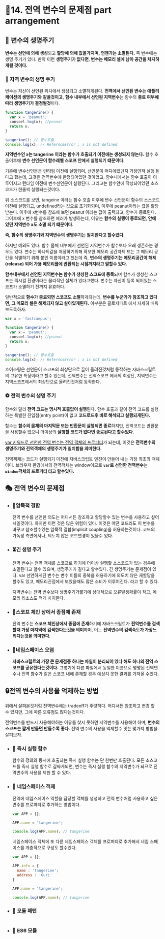 # 🎈14. 전역 변수의 문제점 part arrangement

## 🔎 변수의 생명주기

**변수는 선언에 의해 생성**되고 **할당에 의해 값을가지며, 언젠가는 소멸된다.**
즉 변수에는 생명 주기가 있다. 만약 이런 **생명주기가 없다면, 변수는 메모리 셀에 남아 공간을 차지하게될 것이다.**

### 🏀 지역 변수의 생명 주기

변수는 자신이 선언된 위치에서 생성되고 소멸하게된다.
**전역에서 선언된 변수는 애플리케이션의 생명주기와 같을것이고,**
**함수 내부에서 선언된 지역변수**는 함수의 **종료 여부에따라 생명주기가 결정될것**이다.

```javascript
function tangerine() {
  var x = 'peanut';
  consoel.log(x); //peanut
  return x;
}

tangerine(); // 함수호출
console.log(x); // RefernceError : x is not defined
```

**지역변수인 x는 tangerine 이라는 함수가 호출되기 이전에는 생성되지 않는다.**
함수 호출이후에 **변수 선언문이 함수레벨 스코프 안에서 실행되기 떄문이다.**

기존에 변수선언문은 런타임 이전에 실행되며, 선언문이 어디에있던지 가장먼저 실행 된다고 했는데,
그것은 전역변수에 한정되어있던 것이었고, 함수내에서는 함수 호출이 이루어지고 런타임 이전에 변수선언문이 실행된다. 그리고는 함수안에 작성되어있던 소스코드가 한줄씩 실행되는것이다.

위 소스코드를 보면, tangeine 이라는 함수 호출 이후에 변수 선언문이 함수의 소스코드 이전에 실행되고, undefined라는 값으로 초기화되며, 이후에 peanut이라는 값을 할당받는다. 이후에 x변수를 참조해 보면 peanut 이라는 값이 출력되고, 함수가 종료된다. 그이후에 x 변수를 참조하면 에러가 발생하는데, 이유는 **함수의 실행이 종료되면, 안에있던 지역변수 x도 소멸 되기 떄문이다.**

**즉, 함수의 생명주기와 지역변수의 생명주기는 일치한다고 할수있다.**

하지만 예외도 있다. 함수 몸체 내부에서 선언된 지역변수가 함수보다 오래 생존하는 경우도 있다.
변수는 하나의값을 저장하기위해 확보한 메모리 공간자체 또는 그 메모리 공간을 식별하기 위해 붙인 이름이라고 했는데 즉, **변수의 생명주기는 메모리공간이 해제(release) 되어 가용 메모리풀에 반환되는 시점까지라고 말할수 있다.**

**함수내부에서 선언된 지역변수는 함수가 생성한 스코프에 등록**되며 함수가 생성한 스코프는 렉시컬 환경이라는 물리적인 실체가 있다고했다. 변수는 자신이 등록 되어있는 스코프가 소멸하기 전까지 유효하다.

일반적으로 **함수가 종료되면 스코프도 소멸**하게되는데, **변수를 누군가가 참조하고 있다면, 그 메모리 셀은 해제되지 않고 살아있게된다.**
이부분은 클로저파트 에서 자세히 배워 보도록하자.

```javascript
var x = 'fastcampus';

function tangerine() {
  var x = 'peanut';
  consoel.log(x); //peanut
  return x;
}

tangerine(); // 함수호출
console.log(x); // RefernceError : x is not defined
```

호이스팅은 선언문이 스코프의 최상단으로 끌어 올려진것처럼 동작하는 자바스크립트의 고유한 특징이라고 할수 있는데, 전역변수는 전역스코프 에서의 최상단, 지역변수는 지역스코프에서의 최상단으로 올려진것처럼 동작한다.

### ⚽ 전역 변수의 생명 주기

함수와 달리 **전역 코드는 명시적 호출없이 실행**된다. 함수 호출과 같이 전역 코드를 실행하는 특별한 진입점(entry point)이 없고 **코드로드후 바로 해석되고 실행되게된다.**

함수는 **함수의 몸체의 마지막문 또는 반환문이 실행되면 종료**하지만, 전역코드는 반환문을 사용할수 없으니 더이상의 **실행할 코드가 없다면 종료된다고 할수있다.**

<u>var 키워드로 선언한 전역 변수는 전역 객체의 프로퍼티</u>가 되는데, 이것은 **전역변수의 생명주기와 전역객체의 생명주기가 일치함을 의미한다.**

전역객체는 코드가 실행되기 이전에 자바스크립트 엔진이 만들어 내는 가장 최초의 객체이다.
브라우저 환경에서의 전역객체는 window이므로 **`var`로 선언한 전역변수**는 **`window`객체의 프로퍼티 타고 할수있다.**

## 🎭 전역 변수의 문제점

- ### 🧬암묵적 결합

  전역 변수를 선언한 의도는 어디서든 참조하고 할당할수 있는 변수를 사용하고 싶어서일것이다.
  하지만 이런 것은 많은 위험이 있다. 이것은 어떤 코드라도 이 변수를 바꾸고 참조할수있는 암묵적 결합(implicit coupling)을 허용하는것이다. 코드의 가독성 측면에서나, 의도치 않은 코드변경이 있을수 있다.

- ### ⏳긴 생명 주기

  전역 변수는 전역 객체를 스코프로 하기에 더이상 실행할 소스코드가 없는 경우에 소멸된다고 할수 있으며, 생명주기가 길다고 할수있다.
  긴 생명주기는 문제점이 있다. var 선언하게된 변수는 변수 이름의 중복을 허용하기에 의도치 않은 재할당을 할수도 있고, 메모리관점에서 보았을때도 많은 소비가 이루어진다. 라고 할 수 있다.

  지역변수는 전역 변수보다 생명주기가짧기에 상대적으로 오류발생확률이 작고, 메모리 리소스도 적게 차지한다.

- ### 📮스코프 체인 상에서 종점에 존재

  전역 변수는 **스코프 체인상에서 종점에 존재**하기에 자바스크립트가 **전역변수를 검색할때 가장 마지막에 검색한다는것을 의미**하며, 이는 **전역변수의 검색속도가 가장느리다는것을 의미한다.**

- ### 📜네임스페이스 오염
  **자바스크립트의 가장 큰 문제점중 하나는 파일이 분리되어 있다 해도 하나의 전역 스코프를 공유한다는것이다.** 그렇기에 다른 파일에서 동일한 이름으로 명명된 전역변수나 전역 함수가 같은 스코프 내에 존재할 경우 예상치 못한 결과를 가져올 수있다.

## 🔒전역 변수의 사용을 억제하는 방법

위에서 살펴본것처럼 전역변수에는 tradeoff가 뚜렷하다.
어디서든 참조하고 변경 할 수 있지만, 그에 따른 오류점도 많다는것이다.

전역변수를 반드시 사용해야하는 이유를 찾지 못하면 지역변수를 사용해야 하며, **변수의 스코프는 짧게 만들면 만들수록 좋다.** 전역 변수의 사용을 억제할수 잇는 몇가지 방법을 살펴보자.

- ### 🥏 즉시 실행 함수

  함수의 정의와 동시에 호출되는 즉시 실행 함수는 단 한번만 호출된다.
  모든 소스코드를 즉시 실행 함수로 감싸게되면, 변수는 즉시 실행 함수의 지역변수가 되므로 전역변수의 사용을 제한 할 수 있다.

- ### 🛒 네임스페이스 객체

  전역에 네임스페이스 역할을 담당할 객체를 생성하고 전역 변수처럼 사용하고 싶은 변수를 프로퍼티로 추가하는 방법이다.

  ```javascript
  var APP = {};

  APP.name = 'tangerine';

  console.log(APP.name); // tangerine
  ```

  네임스페이스 객체에 또 다른 네임스페이스 객체를 프로퍼티로 추가해서 네임 스페이스를 계층적으로 구성도 할수있다.

  ```javascript
  var APP = {};

  APP.info = {
    name : 'tangerine';
    address : 'Guri'
  }

  APP.name = 'tangerine';

  console.log(APP.name); // tangerine
  ```

- ### 🔐 모듈 패턴

  ```javascript

  ```

- ### 📌 ES6 모듈
